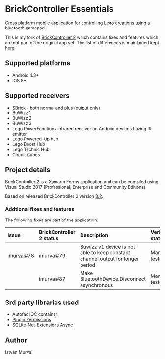 # BrickController Essentials

Cross platform mobile application for controlling Lego creations using a bluetooth gamepad.

This is my fork of [BrickController 2](https://github.com/imurvai/brickcontroller2) which contains fixes and features which are not part of the original app yet. The list of differences is maintained kept [here](README_Essentials.md).


## Supported platforms

- Android 4.3+
- iOS 8+

## Supported receivers

- SBrick - both normal and plus (output only)
- BuWizz 1
- BuWizz 2
- BuWizz 3
- Lego PowerFunctions infrared receiver on Android devices having IR emitter
- Lego Powered-Up hub
- Lego Boost Hub
- Lego Technic Hub
- Circuit Cubes

## Project details

BrickController 2 is a Xamarin.Forms application and can be compiled using Visual Studio 2017 (Professional, Enterprise and Community Editions).

Based on released BrickController 2 version [3.2](https://github.com/imurvai/brickcontroller2/tree/6dfe8f2865616bf60b16c4bb4149f7fa5e8d8893).
### Addtional fixes and features

The following fixes are part of the application:

|  Issue | BrickController 2 status | Description | Verification status |
| :-- | :-- | :-- | :-- |
| imurvai#78 | imurvai#79 | Buwizz v1 device is not able to keep constant channel output for longer period | Manually tested |
| | imurvai#87 | Make BluetoothDevice.Disconnect asynchronous | Manually tested |


## 3rd party libraries used

- Autofac IOC container
- [Plugin.Permissions](https://github.com/jamesmontemagno/PermissionsPlugin)
- [SQLite-Net-Extensions Async](https://bitbucket.org/twincoders/sqlite-net-extensions)

## Author

István Murvai

